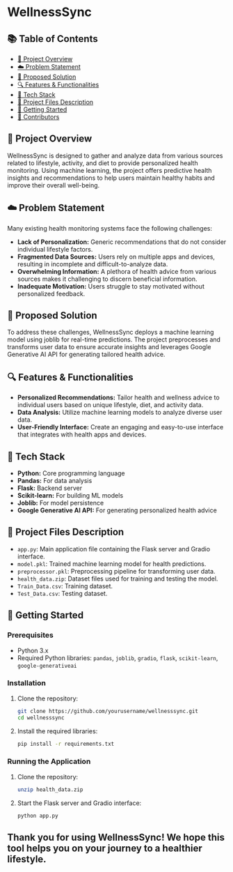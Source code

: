 # WellnessSync

## 📚 Table of Contents
- [📝 Project Overview](#-project-overview)
- [☁️ Problem Statement](#-problem-statement)
- [💾 Proposed Solution](#-proposed-solution)
- [🔍 Features & Functionalities](#-features--functionalities)
- [📖 Tech Stack](#-tech-stack)
- [📜 Project Files Description](#-project-files-description)
- [🔸 Getting Started](#-getting-started)
- [👥 Contributors](#-contributors)

## 📝 Project Overview
WellnessSync is designed to gather and analyze data from various sources related to lifestyle, activity, and diet to provide personalized health monitoring. Using machine learning, the project offers predictive health insights and recommendations to help users maintain healthy habits and improve their overall well-being.

## ☁️ Problem Statement
Many existing health monitoring systems face the following challenges:
- **Lack of Personalization:** Generic recommendations that do not consider individual lifestyle factors.
- **Fragmented Data Sources:** Users rely on multiple apps and devices, resulting in incomplete and difficult-to-analyze data.
- **Overwhelming Information:** A plethora of health advice from various sources makes it challenging to discern beneficial information.
- **Inadequate Motivation:** Users struggle to stay motivated without personalized feedback.

## 💾 Proposed Solution
To address these challenges, WellnessSync deploys a machine learning model using joblib for real-time predictions. The project preprocesses and transforms user data to ensure accurate insights and leverages Google Generative AI API for generating tailored health advice.

## 🔍 Features & Functionalities
- **Personalized Recommendations:** Tailor health and wellness advice to individual users based on unique lifestyle, diet, and activity data.
- **Data Analysis:** Utilize machine learning models to analyze diverse user data.
- **User-Friendly Interface:** Create an engaging and easy-to-use interface that integrates with health apps and devices.

## 📖 Tech Stack
- **Python:** Core programming language
- **Pandas:** For data analysis
- **Flask:** Backend server
- **Scikit-learn:** For building ML models
- **Joblib:** For model persistence
- **Google Generative AI API:** For generating personalized health advice

## 📜 Project Files Description
- `app.py`: Main application file containing the Flask server and Gradio interface.
- `model.pkl`: Trained machine learning model for health predictions.
- `preprocessor.pkl`: Preprocessing pipeline for transforming user data.
- `health_data.zip`: Dataset files used for training and testing the model.
- `Train_Data.csv`: Training dataset.
- `Test_Data.csv`: Testing dataset.

## 🔸 Getting Started
### Prerequisites
- Python 3.x
- Required Python libraries: `pandas`, `joblib`, `gradio`, `flask`, `scikit-learn`, `google-generativeai`

### Installation
1. Clone the repository:
   ```bash
   git clone https://github.com/yourusername/wellnesssync.git
   cd wellnesssync
2. Install the required libraries:
   ```bash
   pip install -r requirements.txt
### Running the Application
1. Clone the repository:
   ```bash
   unzip health_data.zip
2. Start the Flask server and Gradio interface:
   ```bash
   python app.py

## Thank you for using WellnessSync! We hope this tool helps you on your journey to a healthier lifestyle.